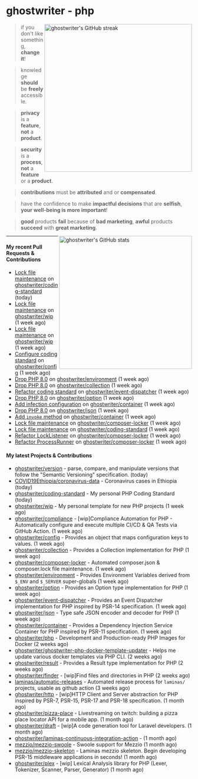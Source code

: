 # ghostwriter - php

<img alt="ghostwriter's GitHub streak" width="400px" align="right" src="https://github-readme-streak-stats.herokuapp.com/?cache_seconds=1800&user=ghostwriter">

> if you don't like something, **change it**!

> knowledge **should** be **freely** accessible.

> **privacy** is a **feature**, **not** a **product**.

> **security** is a **process**, **not** a **feature** or a **product**.

> **contributions** must be **attributed** and or **compensated**.

> have the confidence to make **impactful decisions** that are **selfish**, **your well-being is more important**!

> **good** products **fail** because of **bad marketing**, **awful** products **succeed** with **great marketing**.

<img alt="ghostwriter's GitHub stats" width="360px" align="right" src="https://github-readme-stats.vercel.app/api?cache_seconds=1800&username=ghostwriter&show_icons=true&count_private=true&hide_title=true&hide_rank=true&icon_color=333">

---

#### My recent Pull Requests & Contributions

- [Lock file maintenance](https://github.com/ghostwriter/coding-standard/pull/5) on [ghostwriter/coding-standard](https://github.com/ghostwriter/coding-standard) (today)
- [Lock file maintenance](https://github.com/ghostwriter/wip/pull/31) on [ghostwriter/wip](https://github.com/ghostwriter/wip) (1 week ago)
- [Lock file maintenance](https://github.com/ghostwriter/wip/pull/30) on [ghostwriter/wip](https://github.com/ghostwriter/wip) (1 week ago)
- [Configure coding standard](https://github.com/ghostwriter/config/pull/6) on [ghostwriter/config](https://github.com/ghostwriter/config) (1 week ago)
- [Drop PHP 8.0](https://github.com/ghostwriter/environment/pull/13) on [ghostwriter/environment](https://github.com/ghostwriter/environment) (1 week ago)
- [Drop PHP 8.0](https://github.com/ghostwriter/collection/pull/11) on [ghostwriter/collection](https://github.com/ghostwriter/collection) (1 week ago)
- [Refactor coding standard](https://github.com/ghostwriter/event-dispatcher/pull/15) on [ghostwriter/event-dispatcher](https://github.com/ghostwriter/event-dispatcher) (1 week ago)
- [Drop PHP 8.0](https://github.com/ghostwriter/option/pull/25) on [ghostwriter/option](https://github.com/ghostwriter/option) (1 week ago)
- [Add infection configuration](https://github.com/ghostwriter/container/pull/17) on [ghostwriter/container](https://github.com/ghostwriter/container) (1 week ago)
- [Drop PHP 8.0](https://github.com/ghostwriter/json/pull/13) on [ghostwriter/json](https://github.com/ghostwriter/json) (1 week ago)
- [Add `invoke` method](https://github.com/ghostwriter/container/pull/16) on [ghostwriter/container](https://github.com/ghostwriter/container) (1 week ago)
- [Lock file maintenance](https://github.com/ghostwriter/composer-locker/pull/5) on [ghostwriter/composer-locker](https://github.com/ghostwriter/composer-locker) (1 week ago)
- [Lock file maintenance](https://github.com/ghostwriter/coding-standard/pull/4) on [ghostwriter/coding-standard](https://github.com/ghostwriter/coding-standard) (1 week ago)
- [Refactor LockListener](https://github.com/ghostwriter/composer-locker/pull/4) on [ghostwriter/composer-locker](https://github.com/ghostwriter/composer-locker) (1 week ago)
- [Refactor ProcessRunner](https://github.com/ghostwriter/composer-locker/pull/3) on [ghostwriter/composer-locker](https://github.com/ghostwriter/composer-locker) (1 week ago)

#### My latest Projects & Contributions

- [ghostwriter/version](https://github.com/ghostwriter/version) - parse, compare, and manipulate versions that follow the &#34;Semantic Versioning&#34; specification. (today)
- [COVID19Ethiopia/coronavirus-data](https://github.com/COVID19Ethiopia/coronavirus-data) - Coronavirus cases in Ethiopia (today)
- [ghostwriter/coding-standard](https://github.com/ghostwriter/coding-standard) - My personal PHP Coding Standard (today)
- [ghostwriter/wip](https://github.com/ghostwriter/wip) - My personal template for new PHP projects (1 week ago)
- [ghostwriter/compliance](https://github.com/ghostwriter/compliance) - [wip]Compliance Automation for PHP - Automatically configure and execute multiple CI/CD &amp; QA Tests via GitHub Action. (1 week ago)
- [ghostwriter/config](https://github.com/ghostwriter/config) - Provides an object that maps configuration keys to values. (1 week ago)
- [ghostwriter/collection](https://github.com/ghostwriter/collection) - Provides a Collection implementation for PHP (1 week ago)
- [ghostwriter/composer-locker](https://github.com/ghostwriter/composer-locker) - Automated composer.json &amp; composer.lock file maintenance. (1 week ago)
- [ghostwriter/environment](https://github.com/ghostwriter/environment) - Provides Environment Variables derived from `$_ENV` and `$_SERVER` super-globals (1 week ago)
- [ghostwriter/option](https://github.com/ghostwriter/option) - Provides an Option type implementation for PHP (1 week ago)
- [ghostwriter/event-dispatcher](https://github.com/ghostwriter/event-dispatcher) - Provides an Event Dispatcher implementation for PHP inspired by PSR-14 specification. (1 week ago)
- [ghostwriter/json](https://github.com/ghostwriter/json) - Type safe JSON encoder and decoder for PHP (1 week ago)
- [ghostwriter/container](https://github.com/ghostwriter/container) - Provides a Dependency Injection Service Container for PHP inspired by PSR-11 specification. (1 week ago)
- [ghostwriter/php](https://github.com/ghostwriter/php) - Development and Production-ready PHP Images for Docker (2 weeks ago)
- [ghostwriter/ghostwriter-php-docker-template-updater](https://github.com/ghostwriter/ghostwriter-php-docker-template-updater) - Helps me update various docker templates via PHP CLI. (2 weeks ago)
- [ghostwriter/result](https://github.com/ghostwriter/result) - Provides a Result type implementation for PHP (2 weeks ago)
- [ghostwriter/finder](https://github.com/ghostwriter/finder) - [wip]Find files and directories in PHP (2 weeks ago)
- [laminas/automatic-releases](https://github.com/laminas/automatic-releases) - Automated release process for `laminas/` projects, usable as github action (3 weeks ago)
- [ghostwriter/http](https://github.com/ghostwriter/http) - [wip]HTTP Client and Server abstraction for PHP inspired by PSR-7, PSR-15, PSR-17 and PSR-18 specification. (1 month ago)
- [ghostwriter/pizza-place](https://github.com/ghostwriter/pizza-place) - Livestreaming on twitch: building a pizza place locator API for a mobile app. (1 month ago)
- [ghostwriter/draft](https://github.com/ghostwriter/draft) - [wip]A code generation tool for Laravel developers. (1 month ago)
- [ghostwriter/laminas-continuous-integration-action](https://github.com/ghostwriter/laminas-continuous-integration-action) -  (1 month ago)
- [mezzio/mezzio-swoole](https://github.com/mezzio/mezzio-swoole) - Swoole support for Mezzio (1 month ago)
- [mezzio/mezzio-skeleton](https://github.com/mezzio/mezzio-skeleton) - Laminas mezzio skeleton. Begin developing PSR-15 middleware applications in seconds! (1 month ago)
- [ghostwriter/plex](https://github.com/ghostwriter/plex) - [wip] Lexical Analysis library for PHP (Lexer, Tokenizer, Scanner, Parser, Generator) (1 month ago)
